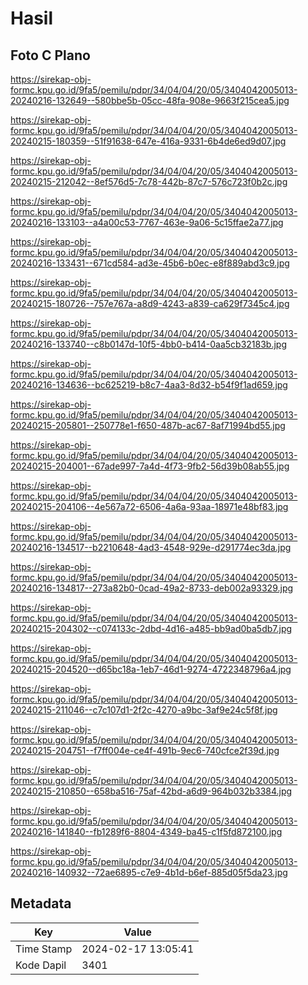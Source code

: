 # Hasil

## Foto C Plano

https://sirekap-obj-formc.kpu.go.id/9fa5/pemilu/pdpr/34/04/04/20/05/3404042005013-20240216-132649--580bbe5b-05cc-48fa-908e-9663f215cea5.jpg

https://sirekap-obj-formc.kpu.go.id/9fa5/pemilu/pdpr/34/04/04/20/05/3404042005013-20240215-180359--51f91638-647e-416a-9331-6b4de6ed9d07.jpg

https://sirekap-obj-formc.kpu.go.id/9fa5/pemilu/pdpr/34/04/04/20/05/3404042005013-20240215-212042--8ef576d5-7c78-442b-87c7-576c723f0b2c.jpg

https://sirekap-obj-formc.kpu.go.id/9fa5/pemilu/pdpr/34/04/04/20/05/3404042005013-20240216-133103--a4a00c53-7767-463e-9a06-5c15ffae2a77.jpg

https://sirekap-obj-formc.kpu.go.id/9fa5/pemilu/pdpr/34/04/04/20/05/3404042005013-20240216-133431--671cd584-ad3e-45b6-b0ec-e8f889abd3c9.jpg

https://sirekap-obj-formc.kpu.go.id/9fa5/pemilu/pdpr/34/04/04/20/05/3404042005013-20240215-180726--757e767a-a8d9-4243-a839-ca629f7345c4.jpg

https://sirekap-obj-formc.kpu.go.id/9fa5/pemilu/pdpr/34/04/04/20/05/3404042005013-20240216-133740--c8b0147d-10f5-4bb0-b414-0aa5cb32183b.jpg

https://sirekap-obj-formc.kpu.go.id/9fa5/pemilu/pdpr/34/04/04/20/05/3404042005013-20240216-134636--bc625219-b8c7-4aa3-8d32-b54f9f1ad659.jpg

https://sirekap-obj-formc.kpu.go.id/9fa5/pemilu/pdpr/34/04/04/20/05/3404042005013-20240215-205801--250778e1-f650-487b-ac67-8af71994bd55.jpg

https://sirekap-obj-formc.kpu.go.id/9fa5/pemilu/pdpr/34/04/04/20/05/3404042005013-20240215-204001--67ade997-7a4d-4f73-9fb2-56d39b08ab55.jpg

https://sirekap-obj-formc.kpu.go.id/9fa5/pemilu/pdpr/34/04/04/20/05/3404042005013-20240215-204106--4e567a72-6506-4a6a-93aa-18971e48bf83.jpg

https://sirekap-obj-formc.kpu.go.id/9fa5/pemilu/pdpr/34/04/04/20/05/3404042005013-20240216-134517--b2210648-4ad3-4548-929e-d291774ec3da.jpg

https://sirekap-obj-formc.kpu.go.id/9fa5/pemilu/pdpr/34/04/04/20/05/3404042005013-20240216-134817--273a82b0-0cad-49a2-8733-deb002a93329.jpg

https://sirekap-obj-formc.kpu.go.id/9fa5/pemilu/pdpr/34/04/04/20/05/3404042005013-20240215-204302--c074133c-2dbd-4d16-a485-bb9ad0ba5db7.jpg

https://sirekap-obj-formc.kpu.go.id/9fa5/pemilu/pdpr/34/04/04/20/05/3404042005013-20240215-204520--d65bc18a-1eb7-46d1-9274-4722348796a4.jpg

https://sirekap-obj-formc.kpu.go.id/9fa5/pemilu/pdpr/34/04/04/20/05/3404042005013-20240215-211046--c7c107d1-2f2c-4270-a9bc-3af9e24c5f8f.jpg

https://sirekap-obj-formc.kpu.go.id/9fa5/pemilu/pdpr/34/04/04/20/05/3404042005013-20240215-204751--f7ff004e-ce4f-491b-9ec6-740cfce2f39d.jpg

https://sirekap-obj-formc.kpu.go.id/9fa5/pemilu/pdpr/34/04/04/20/05/3404042005013-20240215-210850--658ba516-75af-42bd-a6d9-964b032b3384.jpg

https://sirekap-obj-formc.kpu.go.id/9fa5/pemilu/pdpr/34/04/04/20/05/3404042005013-20240216-141840--fb1289f6-8804-4349-ba45-c1f5fd872100.jpg

https://sirekap-obj-formc.kpu.go.id/9fa5/pemilu/pdpr/34/04/04/20/05/3404042005013-20240216-140932--72ae6895-c7e9-4b1d-b6ef-885d05f5da23.jpg


## Metadata

| Key        | Value               |
| ---------- | ------------------- |
| Time Stamp | 2024-02-17 13:05:41 |
| Kode Dapil | 3401                |




